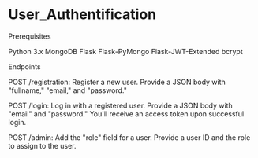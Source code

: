 # User_Authentification

Prerequisites

Python 3.x
MongoDB
Flask
Flask-PyMongo
Flask-JWT-Extended
bcrypt

Endpoints

POST /registration: Register a new user. Provide a JSON body with "fullname," "email," and "password."

POST /login: Log in with a registered user. Provide a JSON body with "email" and "password." You'll receive an access token upon successful login.

POST /admin: Add  the "role" field for a user. Provide a user ID and the  role to assign to the user.
